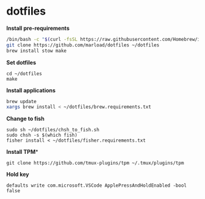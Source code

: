 # dotfiles

**Install pre-requirements**
```bash
/bin/bash -c "$(curl -fsSL https://raw.githubusercontent.com/Homebrew/install/HEAD/install.sh)"
git clone https://github.com/marload/dotfiles ~/dotfiles
brew install stow make
```

**Set dotfiles**
```
cd ~/dotfiles
make
```

**Install applications**
```bash
brew update
xargs brew install < ~/dotfiles/brew.requirements.txt
```

**Change to fish**
```
sudo sh ~/dotfiles/chsh_to_fish.sh
sudo chsh -s $(which fish)
fisher install < ~/dotfiles/fisher.requirements.txt
```

**Install TPM***
```
git clone https://github.com/tmux-plugins/tpm ~/.tmux/plugins/tpm
```

**Hold key**
```
defaults write com.microsoft.VSCode ApplePressAndHoldEnabled -bool false
```


